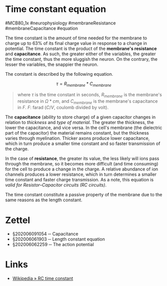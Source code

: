 # Time constant equation
#MCB80_1x #neurophysiology #membraneResistance #membraneCapacitance #equation

The time constant is the amount of time needed for the membrane to charge up to 63% of its final charge value in response to a change in potential. The time constant is the product of the **membrane's resistance** and **capacitance**. As such, the greater either of the variables, the greater the time constant, thus the more sluggish the neuron. On the contrary, the lesser the variables, the snappier the neuron.

The constant is described by the following equation.

$$
\displaystyle \tau = R_{membrane} * C_{membrane}
$$

> where $\tau$ is the time constant in seconds, $R_{membrane}$ is the membrane's resistance in $\Omega*cm$, and $C_{membrane}$ is the membrane's capacitance in $F$.
> $F$: farad ($C/V$, coulomb divided by volt).

The **capacitance** (ability to store charge) of a given capacitor changes in relation to _thickness_ and _type of material_. The greater the thickness, the lower the capacitance, and vice versa. In the cell's membrane (the dielectric part of the capacitor) the material remains constant, but the thickness varies through myelination. Thicker axons produce lower capacitance, which in turn produce a smaller time constant and so faster transmission of the charge.

In the case of **resistance**, the greater its value, the less likely will ions pass through the membrane, so it becomes more difficult (and time consuming) for the cell to produce a change in the charge. A relative abundance of ion channels produces a lower resistance, which in turn determines a smaller time constant and faster charge transmission. As a note, this equation is _valid for Resistor–Capacitor circuits (RC circuits)_.

The time constant constitute a passive property of the membrane due to the same reasons as the length constant.

# Zettel

- §202006091054 ─ Capacitance
- §202006061903 ─ Length constant equation
- §202006062259 ─ The action potential

# Links

- [Wikipedia » RC time constant](https://en.wikipedia.org/wiki/RC_time_constant)